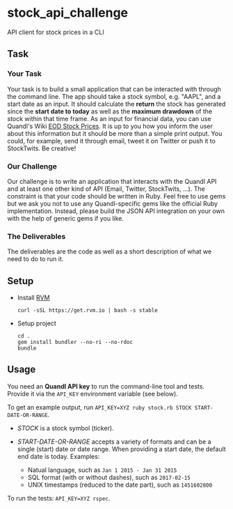 # stock_api_challenge
API client for stock prices in a CLI


## Task

### Your Task

Your task is to build a small application that can be interacted with through the command line.
The app should take a stock symbol, e.g. "AAPL", and a start date as an input.
It should calculate the **return** the stock has generated since the **start date to today** as well as the **maximum drawdown**
of the stock within that time frame. As an input for financial data, you can use Quandl's Wiki [EOD Stock Prices](https://www.quandl.com/data/WIKI).
It is up to you how you inform the user about this information but it should be more than a simple print output.
You could, for example, send it through email, tweet it on Twitter or push it to StockTwits. Be creative!

### Our Challenge

Our challenge is to write an application that interacts with the Quandl API and at least one other kind of API
(Email, Twitter, StockTwits, ...). The constraint is that your code should be written in Ruby.
Feel free to use gems but we ask you not to use any Quandl-specific gems like the official Ruby implementation.
Instead, please build the JSON API integration on your own with the help of generic gems if you like.

### The Deliverables

The deliverables are the code as well as a short description of what we need to do to run it.


## Setup

* Install [RVM](https://rvm.io/)
  ```
  curl -sSL https://get.rvm.io | bash -s stable
  ```
* Setup project
  ```
  cd .
  gem install bundler --no-ri --no-rdoc
  bundle
  ```

## Usage

You need an **Quandl API key** to run the command-line tool and tests.
Provide it via the `API_KEY` environment variable (see below).

To get an example output, run `API_KEY=XYZ ruby stock.rb STOCK START-DATE-OR-RANGE`.

- *STOCK* is a stock symbol (ticker).

- *START-DATE-OR-RANGE* accepts a variety of formats and can be a single (start) date or date range.
When providing a start date, the default end date is today.
Examples:
  - Natual language, such as `Jan 1 2015 - Jan 31 2015`
  - SQL format (with or without dashes), such as `2017-02-15`
  - UNIX timestamps (reduced to the date part), such as `1451602800`


To run the tests: `API_KEY=XYZ rspec`.
